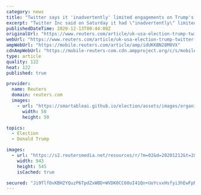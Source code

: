 ```yaml
---
category: news
title: "Twitter says it 'inadvertently' limited engagements on Trump's flagged tweets"
excerpt: "Twitter Inc said on Saturday it had \"inadvertently\" limited engagements for a brief period on U.S. President Donald Trump's tweets with \"disputed\" labels but later reversed its action."
publishedDateTime: 2020-12-13T00:44:00Z
originalUrl: "https://www.reuters.com/article/uk-usa-election-trump-twitter-idUKKBN28M0VX"
webUrl: "https://www.reuters.com/article/uk-usa-election-trump-twitter-idUKKBN28M0VX"
ampWebUrl: "https://mobile.reuters.com/article/amp/idUKKBN28M0VX"
cdnAmpWebUrl: "https://mobile-reuters-com.cdn.ampproject.org/c/s/mobile.reuters.com/article/amp/idUKKBN28M0VX"
type: article
quality: 122
heat: 122
published: true

provider:
  name: Reuters
  domain: reuters.com
  images:
    - url: "https://smartableai.github.io/election/assets/images/organizations/reuters.com-50x50.jpg"
      width: 50
      height: 50

topics:
  - Election
  - Donald Trump

images:
  - url: "https://s2.reutersmedia.net/resources/r/?m=02&d=20201212&t=2&i=1544359954&w=&fh=545px&fw=&ll=&pl=&sq=&r=LYNXMPEGBB0GC"
    width: 943
    height: 545
    isCached: true

secured: "Ji9TlfOvKBH2YQuzP6TpdZxWBD+WVDK0CC60uI41Qn+UoYcvxHsfyi3hEwFpNrhhvkuejYGeE/QxPg+SksqWXAzzQujv6rT70hqeYgTo4WWIhRPGhsKiaU/+g/MqgEju1EA5YXKvsTw58pj0sO9s5xSSd/efMkWZkiSW5pjWr8pGXKped8EarozX9oJHte2XpeZtcf5zh/Bwp1KTP+D/eMpdinR9uVrOuyzv/qYHZqZWLWORZeraKpfRbew8F19gRriE+HPNaqKDCz5yNGtrQ0SlRbVzlMHP4eQCHcqkyHL8dSWbXJg/x14c+tdQpVDXuZcXkoBTkmjer9GzKoPUpyMVd5lhCKk6NybebxDhUa0=;fwSuDfon8r6RERJlR/MX5w=="
---
```


